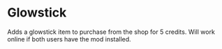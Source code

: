 # Glowstick

Adds a glowstick item to purchase from the shop for 5 credits. Will work online if both users have the mod installed.